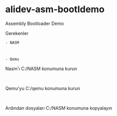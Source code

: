 # alidev-asm-bootldemo
Assembly Bootloader Demo
<p>Gerekenler</p>
<code><p>- NASM</p>
<p>- Qemu</p></code>
<p>Nasm'ı C:/NASM konumuna kurun</p><br>
<p>Qemu'yu C:/qemu konumuna kurun</p><br>
<p>Ardından dosyaları C:/NASM konumuna kopyalayın</p><br>

